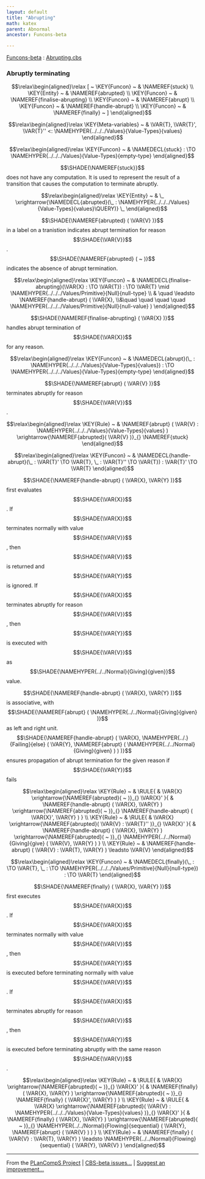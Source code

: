 ```yaml
---
layout: default
title: "Abrupting"
math: katex
parent: Abnormal
ancestor: Funcons-beta

---
```


[Funcons-beta] : [Abrupting.cbs]

### Abruptly terminating
               


$$\relax\begin{aligned}\relax
  [ ~ 
  \KEY{Funcon} ~ & \NAMEREF{stuck} \\
  \KEY{Entity} ~ & \NAMEREF{abrupted} \\
  \KEY{Funcon} ~ & \NAMEREF{finalise-abrupting} \\
  \KEY{Funcon} ~ & \NAMEREF{abrupt} \\
  \KEY{Funcon} ~ & \NAMEREF{handle-abrupt} \\
  \KEY{Funcon} ~ & \NAMEREF{finally}
  ~ ]
\end{aligned}$$

$$\relax\begin{aligned}\relax
  \KEY{Meta-variables} ~ 
  & \VAR{T}, \VAR{T}', \VAR{T}'' <: \NAMEHYPER{../../../Values}{Value-Types}{values}
\end{aligned}$$

$$\relax\begin{aligned}\relax
  \KEY{Funcon} ~ 
  & \NAMEDECL{stuck} :  \TO \NAMEHYPER{../../../Values}{Value-Types}{empty-type}
\end{aligned}$$


  $$\SHADE{\NAMEREF{stuck}}$$ does not have any computation. It is used to represent the result of
  a transition that causes the computation to terminate abruptly.


$$\relax\begin{aligned}\relax
  \KEY{Entity} ~ 
  & \_ \xrightarrow{\NAMEDECL{abrupted}(\_ : \NAMEHYPER{../../../Values}{Value-Types}{values}\QUERY)} \_
\end{aligned}$$


  $$\SHADE{\NAMEREF{abrupted}
           ( \VAR{V} )}$$ in a label on a tranistion indicates abrupt termination for
  reason $$\SHADE{\VAR{V}}$$. $$\SHADE{\NAMEREF{abrupted}
           (  ~  )}$$ indicates the absence of abrupt termination.


$$\relax\begin{aligned}\relax
  \KEY{Funcon} ~ 
  & \NAMEDECL{finalise-abrupting}(\VAR{X} :  \TO \VAR{T}) :  \TO \VAR{T} \mid \NAMEHYPER{../../../Values/Primitive}{Null}{null-type} \\
  & \quad \leadsto \NAMEREF{handle-abrupt}
                     ( \VAR{X}, \\&\quad \quad \quad \quad 
                       \NAMEHYPER{../../../Values/Primitive}{Null}{null-value} )
\end{aligned}$$


  $$\SHADE{\NAMEREF{finalise-abrupting}
           ( \VAR{X} )}$$ handles abrupt termination of $$\SHADE{\VAR{X}}$$ for any reason.


$$\relax\begin{aligned}\relax
  \KEY{Funcon} ~ 
  & \NAMEDECL{abrupt}(\_ : \NAMEHYPER{../../../Values}{Value-Types}{values}) :  \TO \NAMEHYPER{../../../Values}{Value-Types}{empty-type}
\end{aligned}$$


  $$\SHADE{\NAMEREF{abrupt}
           ( \VAR{V} )}$$ terminates abruptly for reason $$\SHADE{\VAR{V}}$$.


$$\relax\begin{aligned}\relax
  \KEY{Rule} ~ 
    &  \NAMEREF{abrupt}
                    ( \VAR{V} : \NAMEHYPER{../../../Values}{Value-Types}{values} ) \xrightarrow{\NAMEREF{abrupted}( \VAR{V} )}_{} 
        \NAMEREF{stuck}
\end{aligned}$$

$$\relax\begin{aligned}\relax
  \KEY{Funcon} ~ 
  & \NAMEDECL{handle-abrupt}(\_ : \VAR{T}' \TO \VAR{T}, \_ : \VAR{T}'' \TO \VAR{T}) : \VAR{T}' \TO \VAR{T}
\end{aligned}$$


  $$\SHADE{\NAMEREF{handle-abrupt}
           ( \VAR{X},   
             \VAR{Y} )}$$ first evaluates $$\SHADE{\VAR{X}}$$. If $$\SHADE{\VAR{X}}$$ terminates normally with
  value $$\SHADE{\VAR{V}}$$, then $$\SHADE{\VAR{V}}$$ is returned and $$\SHADE{\VAR{Y}}$$ is ignored. If $$\SHADE{\VAR{X}}$$ terminates abruptly
  for reason $$\SHADE{\VAR{V}}$$, then $$\SHADE{\VAR{Y}}$$ is executed with $$\SHADE{\VAR{V}}$$ as $$\SHADE{\NAMEHYPER{../../Normal}{Giving}{given}}$$ value.

  $$\SHADE{\NAMEREF{handle-abrupt}
           ( \VAR{X},   
             \VAR{Y} )}$$ is associative, with $$\SHADE{\NAMEREF{abrupt}
           ( \NAMEHYPER{../../Normal}{Giving}{given} )}$$ as left and right
  unit. $$\SHADE{\NAMEREF{handle-abrupt}
           ( \VAR{X},   
             \NAMEHYPER{../.}{Failing}{else}
               ( \VAR{Y},    
                 \NAMEREF{abrupt}
                   ( \NAMEHYPER{../../Normal}{Giving}{given} ) ) )}$$ ensures propagation of 
  abrupt termination for the given reason if $$\SHADE{\VAR{Y}}$$ fails


$$\relax\begin{aligned}\relax
  \KEY{Rule} ~ 
    & \RULE{
      &  \VAR{X} \xrightarrow{\NAMEREF{abrupted}(  ~  )}_{} 
          \VAR{X}'
      }{
      &  \NAMEREF{handle-abrupt}
                      ( \VAR{X},   
                        \VAR{Y} ) \xrightarrow{\NAMEREF{abrupted}(  ~  )}_{} 
          \NAMEREF{handle-abrupt}
            ( \VAR{X}',   
              \VAR{Y} )
      }
\\
  \KEY{Rule} ~ 
    & \RULE{
      &  \VAR{X} \xrightarrow{\NAMEREF{abrupted}( \VAR{V} : \VAR{T}'' )}_{} 
          \VAR{X}'
      }{
      &  \NAMEREF{handle-abrupt}
                      ( \VAR{X},   
                        \VAR{Y} ) \xrightarrow{\NAMEREF{abrupted}(  ~  )}_{} 
          \NAMEHYPER{../../Normal}{Giving}{give}
            ( \VAR{V},   
              \VAR{Y} )
      }
\\
  \KEY{Rule} ~ 
    & \NAMEREF{handle-abrupt}
        ( \VAR{V} : \VAR{T},   
          \VAR{Y} ) \leadsto
        \VAR{V}
\end{aligned}$$

$$\relax\begin{aligned}\relax
  \KEY{Funcon} ~ 
  & \NAMEDECL{finally}(\_ :  \TO \VAR{T}, \_ :  \TO \NAMEHYPER{../../../Values/Primitive}{Null}{null-type}) :  \TO \VAR{T}
\end{aligned}$$


  $$\SHADE{\NAMEREF{finally}
           ( \VAR{X},   
             \VAR{Y} )}$$ first executes $$\SHADE{\VAR{X}}$$. If $$\SHADE{\VAR{X}}$$ terminates normally with 
  value $$\SHADE{\VAR{V}}$$, then $$\SHADE{\VAR{Y}}$$ is executed before terminating normally with value $$\SHADE{\VAR{V}}$$.
  If $$\SHADE{\VAR{X}}$$ terminates abruptly for reason $$\SHADE{\VAR{V}}$$, then $$\SHADE{\VAR{Y}}$$ is executed before
  terminating abruptly with the same reason $$\SHADE{\VAR{V}}$$.


$$\relax\begin{aligned}\relax
  \KEY{Rule} ~ 
    & \RULE{
      &  \VAR{X} \xrightarrow{\NAMEREF{abrupted}(  ~  )}_{} 
          \VAR{X}'
      }{
      &  \NAMEREF{finally}
                      ( \VAR{X},   
                        \VAR{Y} ) \xrightarrow{\NAMEREF{abrupted}(  ~  )}_{} 
          \NAMEREF{finally}
            ( \VAR{X}',   
              \VAR{Y} )
      }
\\
  \KEY{Rule} ~ 
    & \RULE{
      &  \VAR{X} \xrightarrow{\NAMEREF{abrupted}( \VAR{V} : \NAMEHYPER{../../../Values}{Value-Types}{values} )}_{} 
          \VAR{X}'
      }{
      &  \NAMEREF{finally}
                      ( \VAR{X},   
                        \VAR{Y} ) \xrightarrow{\NAMEREF{abrupted}(  ~  )}_{} 
          \NAMEHYPER{../../Normal}{Flowing}{sequential}
            ( \VAR{Y},   
              \NAMEREF{abrupt}
                ( \VAR{V} ) )
      }
\\
  \KEY{Rule} ~ 
    & \NAMEREF{finally}
        ( \VAR{V} : \VAR{T},   
          \VAR{Y} ) \leadsto
        \NAMEHYPER{../../Normal}{Flowing}{sequential}
          ( \VAR{Y},   
            \VAR{V} )
\end{aligned}$$



[Funcons-beta]: /CBS-beta/math/Funcons-beta
  "FUNCONS-BETA"
[Unstable-Funcons-beta]: /CBS-beta/math/Unstable-Funcons-beta
  "UNSTABLE-FUNCONS-BETA"
[Languages-beta]: /CBS-beta/math/Languages-beta
  "LANGUAGES-BETA"
[Unstable-Languages-beta]: /CBS-beta/math/Unstable-Languages-beta
  "UNSTABLE-LANGUAGES-BETA"
[CBS-beta]: /CBS-beta 
  "CBS-BETA"


____

From the [PLanCompS Project] | [CBS-beta issues...] | [Suggest an improvement...]

[Abrupting.cbs]: /CBS-beta/Funcons-beta/Computations/Abnormal/Abrupting/Abrupting.cbs
  "CBS SOURCE FILE"
[PLanCompS Project]: https://plancomps.github.io
  "PROGRAMMING LANGUAGE COMPONENTS AND SPECIFICATIONS PROJECT HOME PAGE"
[CBS-beta issues...]: https://github.com/plancomps/CBS-beta/issues
  "CBS-BETA ISSUE REPORTS ON GITHUB"
[Suggest an improvement...]: mailto:plancomps@gmail.com?Subject=CBS-beta%20-%20comment&Body=Re%3A%20CBS-beta%20specification%20at%20Computations/Abnormal/Abrupting/Abrupting.cbs%0A%0AComment/Query/Issue/Suggestion%3A%0A%0A%0ASignature%3A%0A 
  "GENERATE AN EMAIL TEMPLATE"
